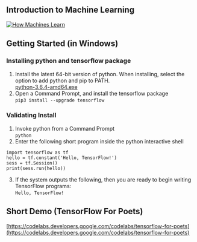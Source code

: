 ## Introduction to Machine Learning
[![How Machines Learn](https://i.ytimg.com/vi/R9OHn5ZF4Uo/hqdefault.jpg?sqp=-oaymwEXCPYBEIoBSFryq4qpAwkIARUAAIhCGAE=&rs=AOn4CLBhawh-kkvwCIxcM7ig24ZdO3nGGg)](https://www.youtube.com/watch?v=R9OHn5ZF4Uo)

## Getting Started (in Windows)
### Installing python and tensorflow package
1. Install the latest 64-bit version of python. When installing, select the option to add python and pip to PATH.<br>[python-3.6.4-amd64.exe](https://www.python.org/downloads/release/python-364/)
2. Open a Command Prompt, and install the tensorflow package<br>
`pip3 install --upgrade tensorflow`

### Validating Install
1. Invoke python from a Command Prompt<br>
`python`
2. Enter the following short program inside the python interactive shell
```
import tensorflow as tf
hello = tf.constant('Hello, TensorFlow!')
sess = tf.Session()
print(sess.run(hello))
```
3. If the system outputs the following, then you are ready to begin writing TensorFlow programs:<br>
`Hello, TensorFlow!`

## Short Demo (TensorFlow For Poets)
[https://codelabs.developers.google.com/codelabs/tensorflow-for-poets](https://codelabs.developers.google.com/codelabs/tensorflow-for-poets)
